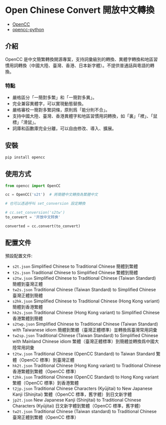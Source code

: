 # Open Chinese Convert 開放中文轉換

- [OpenCC](https://github.com/BYVoid/OpenCC)
- [opencc-python](https://github.com/yichen0831/opencc-python)

## 介紹

OpenCC 是中文簡繁轉換開源專案，支持詞彙級別的轉換、異體字轉換和地區習慣用詞轉換（中國大陸、臺灣、香港、日本新字體）。不提供普通話與粵語的轉換。

### 特點

- 嚴格區分「一簡對多繁」和「一簡對多異」。
- 完全兼容異體字，可以實現動態替換。
- 嚴格審校一簡對多繁詞條，原則爲「能分則不合」。
- 支持中國大陸、臺灣、香港異體字和地區習慣用詞轉換，如「裏」「裡」、「鼠標」「滑鼠」。
- 詞庫和函數庫完全分離，可以自由修改、導入、擴展。

## 安裝

```bash
pip install opencc
```

## 使用方式

```python
from opencc import OpenCC

cc = OpenCC('s2t')  # 將簡體中文轉換為繁體中文

# 也可以透過呼叫 set_conversion 設定轉換

# cc.set_conversion('s2tw')
to_convert = '开放中文转换'

converted = cc.convert(to_convert)
```

## 配置文件

預設配置文件:

- `s2t.json` Simplified Chinese to Traditional Chinese 簡體到繁體
- `t2s.json` Traditional Chinese to Simplified Chinese 繁體到簡體
- `s2tw.json` Simplified Chinese to Traditional Chinese (Taiwan Standard) 簡體到臺灣正體
- `tw2s.json` Traditional Chinese (Taiwan Standard) to Simplified Chinese 臺灣正體到簡體
- `s2hk.json` Simplified Chinese to Traditional Chinese (Hong Kong variant) 簡體到香港繁體
- `hk2s.json` Traditional Chinese (Hong Kong variant) to Simplified Chinese 香港繁體到簡體
- `s2twp.json` Simplified Chinese to Traditional Chinese (Taiwan Standard) with Taiwanese idiom 簡體到繁體（臺灣正體標準）並轉換爲臺灣常用詞彙
- `tw2sp.json` Traditional Chinese (Taiwan Standard) to Simplified Chinese with Mainland Chinese idiom 繁體（臺灣正體標準）到簡體並轉換爲中國大陸常用詞彙
- `t2tw.json` Traditional Chinese (OpenCC Standard) to Taiwan Standard 繁體（OpenCC 標準）到臺灣正體
- `hk2t.json` Traditional Chinese (Hong Kong variant) to Traditional Chinese 香港繁體到繁體（OpenCC 標準）
- `t2hk.json` Traditional Chinese (OpenCC Standard) to Hong Kong variant 繁體（OpenCC 標準）到香港繁體
- `t2jp.json` Traditional Chinese Characters (Kyūjitai) to New Japanese Kanji (Shinjitai) 繁體（OpenCC 標準，舊字體）到日文新字體
- `jp2t.json` New Japanese Kanji (Shinjitai) to Traditional Chinese Characters (Kyūjitai) 日文新字體到繁體（OpenCC 標準，舊字體）
- `tw2t.json` Traditional Chinese (Taiwan standard) to Traditional Chinese 臺灣正體到繁體（OpenCC 標準）
